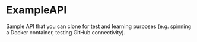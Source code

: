 # ExampleAPI
Sample API that you can clone for test and learning purposes (e.g. spinning a Docker container, testing GitHub connectivity).
